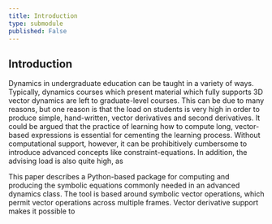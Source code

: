 ```yaml
---
title: Introduction
type: submodule
published: False
---
```


## Introduction

Dynamics in undergraduate education can be taught in a variety of ways.  Typically, dynamics courses which present material which fully supports 3D vector dynamics are left to graduate-level courses.  This can be due to many reasons, but one reason is that the load on students is very high in order to produce simple, hand-written, vector derivatives and second derivatives.  It could be argued that the practice of learning how to compute long, vector-based expressions is essential for cementing the learning process.  Without computational support, however, it can be prohibitively cumbersome to introduce advanced concepts like constraint-equations.  In addition, the advising load is also quite high, as 

This paper describes a Python-based package for computing and producing the symbolic equations commonly needed in an advanced dynamics class.  The tool is based around symbolic vector operations, which permit vector operations across multiple frames.  Vector derivative support makes it possible to